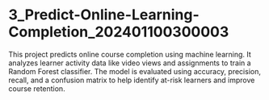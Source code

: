# 3_Predict-Online-Learning-Completion_202401100300003
This project predicts online course completion using machine learning. It analyzes learner activity data like video views and assignments to train a Random Forest classifier. The model is evaluated using accuracy, precision, recall, and a confusion matrix to help identify at-risk learners and improve course retention.
